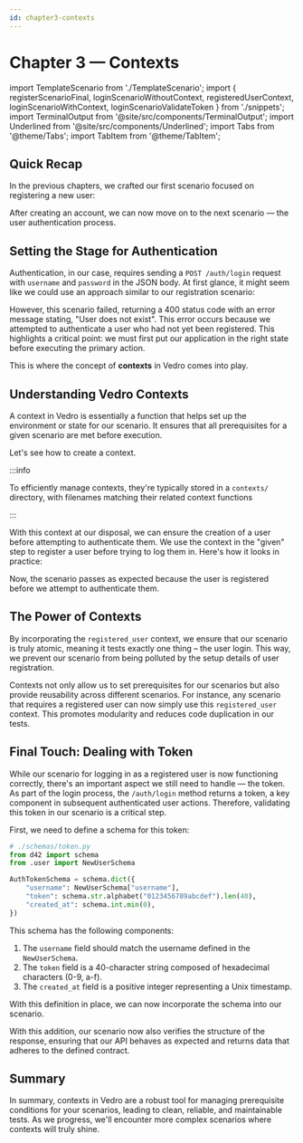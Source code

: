 ```yaml
---
id: chapter3-contexts
---
```


# Chapter 3 — Contexts

import TemplateScenario from './TemplateScenario';
import { registerScenarioFinal, loginScenarioWithoutContext, registeredUserContext,
         loginScenarioWithContext, loginScenarioValidateToken } from './snippets';
import TerminalOutput from '@site/src/components/TerminalOutput';
import Underlined from '@site/src/components/Underlined';
import Tabs from '@theme/Tabs';
import TabItem from '@theme/TabItem';

## Quick Recap

In the previous chapters, we crafted our first scenario focused on registering a new user:

<TemplateScenario block={registerScenarioFinal} />

After creating an account, we can now move on to the next scenario — the user authentication process.

## Setting the Stage for Authentication

Authentication, in our case, requires sending a `POST /auth/login` request with `username` and `password` in the JSON body. At first glance, it might seem like we could use an approach similar to our registration scenario:

<TemplateScenario block={loginScenarioWithoutContext} />

However, this scenario failed, returning a 400 status code with an error message stating, <Underlined>"User does not exist"</Underlined>. This error occurs because we attempted to authenticate a user who had not yet been registered. This highlights a critical point: we must first put our application in the right state before executing the primary action.

This is where the concept of **contexts** in Vedro comes into play.

## Understanding Vedro Contexts

A context in Vedro is essentially a function that helps set up the environment or state for our scenario. It ensures that all prerequisites for a given scenario are met before execution.

Let's see how to create a context.

<TemplateScenario block={registeredUserContext} />

:::info

To efficiently manage contexts, they're typically stored in a `contexts/` directory, with filenames matching their related context functions

:::

With this context at our disposal, we can ensure the creation of a user before attempting to authenticate them. We use the context in the "given" step to register a user before trying to log them in. Here's how it looks in practice:

<TemplateScenario block={loginScenarioWithContext} />

Now, the scenario passes as expected because the user is registered before we attempt to authenticate them.

## The Power of Contexts

By incorporating the `registered_user` context, we ensure that our scenario is truly atomic, meaning it tests exactly one thing – the user login. This way, we prevent our scenario from being polluted by the setup details of user registration.

Contexts not only allow us to set prerequisites for our scenarios but also provide reusability across different scenarios. For instance, any scenario that requires a registered user can now simply use this `registered_user` context. This promotes modularity and reduces code duplication in our tests.

## Final Touch: Dealing with Token

While our scenario for logging in as a registered user is now functioning correctly, there's an important aspect we still need to handle — the token. As part of the login process, the `/auth/login` method returns a token, a key component in subsequent authenticated user actions. Therefore, validating this token in our scenario is a critical step.

First, we need to define a schema for this token:

```python
# ./schemas/token.py
from d42 import schema
from .user import NewUserSchema

AuthTokenSchema = schema.dict({
    "username": NewUserSchema["username"],
    "token": schema.str.alphabet("0123456789abcdef").len(40),
    "created_at": schema.int.min(0),
})
```

This schema has the following components:

1. The `username` field should match the username defined in the `NewUserSchema`.
2. The `token` field is a 40-character string composed of hexadecimal characters (0-9, a-f).
3. The `created_at` field is a positive integer representing a Unix timestamp.

With this definition in place, we can now incorporate the schema into our scenario.

<TemplateScenario block={loginScenarioValidateToken} />

With this addition, our scenario now also verifies the structure of the response, ensuring that our API behaves as expected and returns data that adheres to the defined contract.

## Summary

In summary, contexts in Vedro are a robust tool for managing prerequisite conditions for your scenarios, leading to clean, reliable, and maintainable tests. As we progress, we'll encounter more complex scenarios where contexts will truly shine.
